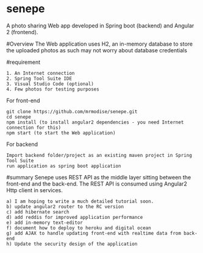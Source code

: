 # senepe
A photo sharing Web app developed in Spring boot (backend) and Angular 2 (frontend). 

#Overview
The Web application uses H2, an in-memory database to store the uploaded photos as such may not worry about database credentials

#requirement
```
1. An Internet connection
2. Spring Tool Suite IDE
3. Visual Studio Code (optional)
4. Few photos for testing purposes
```

For front-end
```
git clone https://github.com/mrmodise/senepe.git
cd senepe
npm install (to install angular2 dependencies - you need Internet connection for this)
npm start (to start the Web application)
```

For backend
```
Import backend folder/project as an existing maven project in Spring Tool Suite
run application as spring boot application

```

#summary
Senepe uses REST API as the middle layer sitting between the front-end and the back-end. The REST API is consumed using Angular2 Http client in services. 

```
a) I am hoping to write a much detailed tutorial soon. 
b) update angular2 router to the RC version
c) add hibernate search
d) add reddis for improved application performance
e) add in-memory text-editor
f) document how to deploy to heroku and digital ocean
g) add AJAX to handle updating front-end with realtime data from back-end
h) Update the security design of the application
```
